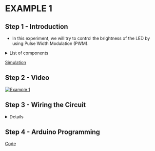 # EXAMPLE 1

## Step 1 - Introduction

- In this experiment, we will try to control the brightness of the LED by using Pulse Width Modulation (PWM).

<details>
  <summary>
    List of components
  </summary>
  
  
  1. Arduino
  2. LED
  3. Breadboard
  4. Jumpers
</details>

[Simulation](https://www.tinkercad.com/things/guojp5Se8jg-esd-timerportse1)

## Step 2 - Video

[![Example 1]()]()

## Step 3 - Wiring the Circuit

<details>
  <summary>Details</summary>
  
  <img src="/Images/ESD-TimerPorts_E1.jpg" width="470">  <img src="/Images/IMG_20201217_023015.jpg" width="470">
</details>

## Step 4 - Arduino Programming

[Code](https://github.com/muhdman/MCTE4342-ESD/blob/main/Week6-TimerPorts/Example_1/Example_1.ino)
